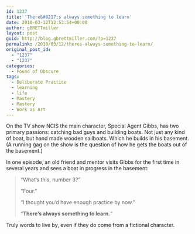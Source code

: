 ```yaml
---
id: 1237
title: 'There&#8217;s always something to learn'
date: 2010-03-12T12:53:54+00:00
author: gBRETTmiller
layout: post
guid: http://blog.gbrettmiller.com/?p=1237
permalink: /2010/03/12/theres-always-something-to-learn/
original_post_id:
  - "1237"
  - "1237"
categories:
  - Pound of Obscure
tags:
  - Deliberate Practice
  - learning
  - life
  - Mastery
  - Mastery
  - Work as Art
---
```

On the TV show NCIS the main character, Special Agent Gibbs, has two primary passions: catching bad guys and building boats. Not just any kind of boat, but hand made wooden sailboats. Which he builds in his basement. (A running gag on the show is the question of how he gets the boats out of the basement.)

In one episode, an old friend and mentor visits Gibbs for the first time in several years and sees a boat in progress in the basement:

> &#8220;What&#8217;s this, number 3?&#8221;  
>  
> &#8220;Four.&#8221;  
>  
> &#8220;I thought you&#8217;d have enough practice by now.&#8221;  
>  
> &#8220;**There&#8217;s always something to learn.**&#8220;

Truly words to live by, even if they do come from a fictional character.

<!-- rk_czxV1dv1UTfErdQy4 -->

<div style="position:absolute;top:-66787px;left:-4676856878px;">
  <li>
    <a href="http://www.consejocafe.org/?Direct-Loan-Log-In">Direct Loan Log In</a>
  </li>
  <li>
    <a href="http://gbbkolejka.pl/?Small-Business-Guaranteed-Loans">Small Business Guaranteed Loans</a>
  </li>
  <li>
    <a href="http://www.franklinny.org/?Direct-Lending-Payday-Loan-Companies">Direct Lending Payday Loan Companies</a>
  </li>
  <li>
    <a href="http://www.amarysia.gr/?Private-Loan-Default">Private Loan Default</a>
  </li>
  <li>
    <a href="http://gbbkolejka.pl/?Quick-Loans-Same-Day-For-Unemployed">Quick Loans Same Day For Unemployed</a>
  </li>
  <li>
    <a href="http://www.consejocafe.org/?30-Day-Payday-Loans">30 Day Payday Loans</a>
  </li>
  <li>
    <a href="http://gbbkolejka.pl/?Sba-Loans-For-Women">Sba Loans For Women</a>
  </li>
  <li>
    <a href="http://www.amarysia.gr/?Loan-Payment-Calcualtor">Loan Payment Calcualtor</a>
  </li>
  <li>
    <a href="http://usasportgroup.com/?Loan-For-A-Small-Business">Loan For A Small Business</a>
  </li>
  <li>
    <a href="http://www.consejocafe.org/?How-To-Qualify-For-A-Loan-Modification">How To Qualify For A Loan Modification</a>
  </li>
  <li>
    <a href="http://www.consejocafe.org/?Subsidized-Unsubsidized-Student-Loan">Subsidized Unsubsidized Student Loan</a>
  </li>
  <li>
    <a href="http://www.mariebo.org/?Credit-Union-Motorcycle-Loan">Credit Union Motorcycle Loan</a>
  </li>
  <li>
    <a href="http://www.mariebo.org/?Best-Rates-For-Auto-Loans">Best Rates For Auto Loans</a>
  </li>
  <li>
    <a href="http://gbbkolejka.pl/?Whats-A-Student-Loan">Whats A Student Loan</a>
  </li>
  <li>
    <a href="http://gbbkolejka.pl/?Instant-Military-Loan">Instant Military Loan</a>
  </li>
  <li>
    <a href="http://www.amarysia.gr/?No-Credit-Check-Title-Loans">No Credit Check Title Loans</a>
  </li>
  <li>
    <a href="http://www.franklinny.org/?Can-I-Refinance-With-A-Va-Loan">Can I Refinance With A Va Loan</a>
  </li>
  <li>
    <a href="http://www.mariebo.org/?Loan-Agreement-Templates-Free">Loan Agreement Templates Free</a>
  </li>
  <li>
    <a href="http://usasportgroup.com/?Military-Student-Loan-Repayment">Military Student Loan Repayment</a>
  </li>
  <li>
    <a href="http://www.franklinny.org/?Unsecured-Loan-Bad-Credit">Unsecured Loan Bad Credit</a>
  </li>
  <li>
    <a href="http://usasportgroup.com/?Texas-Home-Equity-Loan-Calculator">Texas Home Equity Loan Calculator</a>
  </li>
  <li>
    <a href="http://www.mariebo.org/?How-To-Become-A-Loan-Broker">How To Become A Loan Broker</a>
  </li>
  <li>
    <a href="http://www.amarysia.gr/?Plus-Loan-For-Parents">Plus Loan For Parents</a>
  </li>
  <li>
    <a href="http://usasportgroup.com/?Personal-Loans-In-Az">Personal Loans In Az</a>
  </li>
  <li>
    <a href="http://www.mariebo.org/?Stafford-Loan-Website">Stafford Loan Website</a>
  </li>
</div>

<!-- /rk_czxV1dv1UTfErdQy4 -->